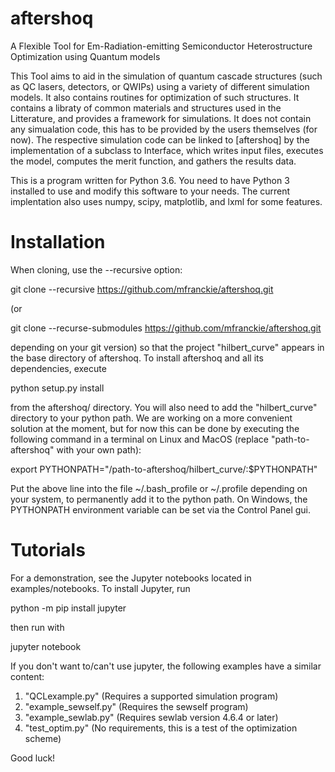 # aftershoq
A Flexible Tool for Em-Radiation-emitting Semiconductor Heterostructure Optimization using Quantum models

This Tool aims to aid in the simulation of quantum cascade structures (such as QC lasers, detectors, or QWIPs)
using a variety of different simulation models. It also contains routines for optimization of such structures.
It contains a libraty of common materials and structures used in the Litterature, and provides a framework
for simulations. It does not contain any simualation code, this has to be provided by the users themselves
(for now). The respective simulation code can be linked to [aftershoq] by the implementation of a subclass
to Interface, which writes input files, executes the model, computes the merit function, and gathers the
results data.

This is a program written for Python 3.6. You need to have Python 3 installed to use and modify this software
to your needs. The current implentation also uses numpy, scipy, matplotlib, and lxml for some features.


# Installation

When cloning, use the --recursive option:

git clone --recursive https://github.com/mfranckie/aftershoq.git

(or

git clone --recurse-submodules https://github.com/mfranckie/aftershoq.git

depending on your git version) so that the project "hilbert_curve" appears in the base directory of aftershoq.
To install aftershoq and all its dependencies, execute

python setup.py install

from the aftershoq/ directory. You will also need to add the "hilbert_curve" directory to your python path. We are working on a more convenient solution at the moment, but for now this can be done by executing the following command in a terminal on Linux and MacOS (replace "path-to-aftershoq" with your own path):

export PYTHONPATH="/path-to-aftershoq/hilbert_curve/:$PYTHONPATH"

Put the above line into the file ~/.bash_profile or ~/.profile depending on your system, to permanently add it to the python path. On Windows, the PYTHONPATH environment variable can be set via the Control Panel gui.

# Tutorials

For a demonstration, see the Jupyter notebooks located in examples/notebooks. To install Jupyter, run

python -m pip install jupyter

then run with

jupyter notebook


If you don't want to/can't use jupyter, the following examples have a similar content:

1) "QCLexample.py" (Requires a supported simulation program)
2) "example_sewself.py" (Requires the sewself program)
3) "example_sewlab.py" (Requires sewlab version 4.6.4 or later)
4) "test_optim.py" (No requirements, this is a test of the optimization scheme)

Good luck!
